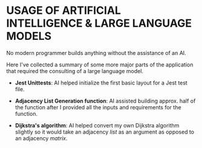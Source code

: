 # USAGE OF ARTIFICIAL INTELLIGENCE & LARGE LANGUAGE MODELS

No modern programmer builds anything without the assistance of an AI.

Here I've collected a summary of some more major parts of the application that required the consulting of a large language model.

- **Jest Unittests**: AI helped initialize the first basic layout for a Jest test file.

- **Adjacency List Generation function**: AI assisted building approx. half of the function after I provided all the inputs and requirements for the function.

- **Dijkstra's algorithm**: AI helped convert my own Dijkstra algorithm slightly so it would take an adjacency _list_ as an argument as opposed to an adjacency _matrix_.
